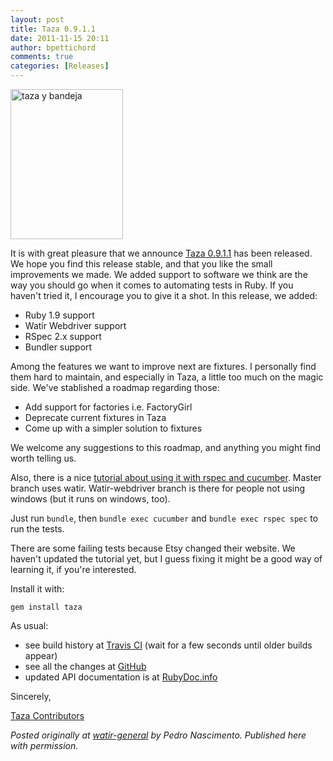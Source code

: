 ```yaml
---
layout: post
title: Taza 0.9.1.1
date: 2011-11-15 20:11
author: bpettichord
comments: true
categories: [Releases]
---
```

<a href="http://www.flickr.com/photos/denimandela/162857252/" title="taza y bandeja by deniman, on Flickr"><img src="http://farm1.static.flickr.com/45/162857252_fee8917cf9_m.jpg" width="180" height="240" alt="taza y bandeja"></a>

It is with great pleasure that we announce <a href="https://rubygems.org/gems/taza">Taza 0.9.1.1</a> has been released. We hope you find this release stable, and that you like the small improvements we made. We added support to software we think are the way you should go when it comes to automating tests in Ruby. If you haven't tried it, I encourage you to give it a shot. In this release, we added:

<ul>
<li>Ruby 1.9 support</li>
<li>Watir Webdriver support</li>
<li>RSpec 2.x support</li>
<li>Bundler support</li>
</ul>

Among the features we want to improve next are fixtures. I personally find them hard to maintain, and especially in Taza, a little too much on the magic side. We've stablished a roadmap regarding those:

<ul>
<li>Add support for factories i.e. FactoryGirl</li>
<li>Deprecate current fixtures in Taza</li>
<li>Come up with a simpler solution to fixtures</li>
</ul>

We welcome any suggestions to this roadmap, and anything you might find worth telling us.

Also, there is a nice <a href="https://github.com/hammernight/etsy_cucumber_taza_tutorial">tutorial about using it with rspec and cucumber</a>.
Master branch uses watir. Watir-webdriver branch is there for people not using windows (but it runs on windows, too).

Just run <code>bundle</code>, then <code>bundle exec cucumber</code> and <code>bundle exec rspec spec</code> to run the tests.

There are some failing tests because Etsy changed their website. We haven't updated the tutorial yet, but I guess fixing it might be a good way of learning it, if you're interested.

Install it with:

<code>gem install taza</code>

As usual: 

<ul>
<li>see build history at <a href="http://travis-ci.org/#!/hammernight/taza/builds">Travis CI</a> (wait for a few seconds until older builds appear)</li>
<li>see all the changes at <a href="https://github.com/hammernight/taza/commits/master">GitHub</a></li>
<li>updated API documentation is at <a href="http://rubydoc.info/gems/taza">RubyDoc.info</a></li>
</ul>

Sincerely,

<a href="https://github.com/hammernight/taza/contributors">Taza Contributors</a>

<em>Posted originally at <a href="https://groups.google.com/forum/#!topic/watir-general/K6rJ3xRyDPg">watir-general</a> by Pedro Nascimento. Published here with permission.</em>

<p>
